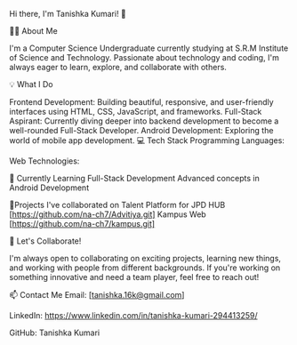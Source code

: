 Hi there, I'm Tanishka Kumari! 👋


👩‍💻 About Me

I'm a Computer Science Undergraduate currently studying at S.R.M Institute of Science and Technology. Passionate about technology and coding, I'm always eager to learn, explore, and collaborate with others.

💡 What I Do

Frontend Development: Building beautiful, responsive, and user-friendly interfaces using HTML, CSS, JavaScript, and frameworks.
Full-Stack Aspirant: Currently diving deeper into backend development to become a well-rounded Full-Stack Developer.
Android Development: Exploring the world of mobile app development.
💻 Tech Stack
Programming Languages:




Web Technologies:



🌱 Currently Learning
Full-Stack Development
Advanced concepts in Android Development

🤝Projects I've collaborated on 
Talent Platform for JPD HUB [https://github.com/na-ch7/Advitiya.git]
Kampus Web [https://github.com/na-ch7/kampus.git]

🤝 Let's Collaborate!

I'm always open to collaborating on exciting projects, learning new things, and working with people from different backgrounds. If you're working on something innovative and need a team player, feel free to reach out!

📫 Contact Me
Email: [tanishka.16k@gmail.com]

LinkedIn: https://www.linkedin.com/in/tanishka-kumari-294413259/

GitHub: Tanishka Kumari
